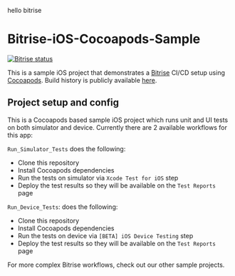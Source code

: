 hello bitrise

# Bitrise-iOS-Cocoapods-Sample

[![Bitrise status](https://app.bitrise.io/app/e6bc630bcb225bce/status.svg?token=wAXwQNEY8r-nqPD-XektbQ&branch=main)](https://app.bitrise.io/app/e6bc630bcb225bce)

This is a sample iOS project that demonstrates a [Bitrise](https://bitrise.io) CI/CD setup using [Cocoapods](https://cocoapods.org/). Build history is publicly available [here](https://app.bitrise.io/app/de773fd163744fb1#/builds).

## Project setup and config

This is a Cocoapods based sample iOS project which runs unit and UI tests on both simulator and device. Currently there are 2 available workflows for this app:

`Run_Simulator_Tests` does the following:

- Clone this repository
- Install Cocoapods dependencies
- Run the tests on simulator via `Xcode Test for iOS` step
- Deploy the test results so they will be available on the `Test Reports` page

`Run_Device_Tests`: does the following:

- Clone this repository
- Install Cocoapods dependencies
- Run the tests on device via `[BETA] iOS Device Testing` step
- Deploy the test results so they will be available on the `Test Reports` page

For more complex Bitrise workflows, check out our other sample projects.
